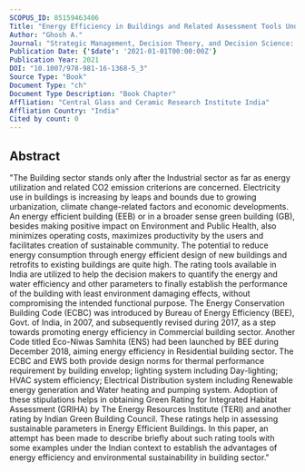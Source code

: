 ```yaml
---
SCOPUS_ID: 85159463406
Title: "Energy Efficiency in Buildings and Related Assessment Tools Under Indian Perspective"
Author: "Ghosh A."
Journal: "Strategic Management, Decision Theory, and Decision Science: Contributions to Policy Issues"
Publication Date: {'$date': '2021-01-01T00:00:00Z'}
Publication Year: 2021
DOI: "10.1007/978-981-16-1368-5_3"
Source Type: "Book"
Document Type: "ch"
Document Type Description: "Book Chapter"
Affliation: "Central Glass and Ceramic Research Institute India"
Affliation Country: "India"
Cited by count: 0
---
```


## Abstract
"The Building sector stands only after the Industrial sector as far as energy utilization and related CO2 emission criterions are concerned. Electricity use in buildings is increasing by leaps and bounds due to growing urbanization, climate change-related factors and economic developments. An energy efficient building (EEB) or in a broader sense green building (GB), besides making positive impact on Environment and Public Health, also minimizes operating costs, maximizes productivity by the users and facilitates creation of sustainable community. The potential to reduce energy consumption through energy efficient design of new buildings and retrofits to existing buildings are quite high. The rating tools available in India are utilized to help the decision makers to quantify the energy and water efficiency and other parameters to finally establish the performance of the building with least environment damaging effects, without compromising the intended functional purpose. The Energy Conservation Building Code (ECBC) was introduced by Bureau of Energy Efficiency (BEE), Govt. of India, in 2007, and subsequently revised during 2017, as a step towards promoting energy efficiency in Commercial building sector. Another Code titled Eco-Niwas Samhita (ENS) had been launched by BEE during December 2018, aiming energy efficiency in Residential building sector. The ECBC and EWS both provide design norms for thermal performance requirement by building envelop; lighting system including Day-lighting; HVAC system efficiency; Electrical Distribution system including Renewable energy generation and Water heating and pumping system. Adoption of these stipulations helps in obtaining Green Rating for Integrated Habitat Assessment (GRIHA) by The Energy Resources Institute (TERI) and another rating by Indian Green Building Council. These ratings help in assessing sustainable parameters in Energy Efficient Buildings. In this paper, an attempt has been made to describe briefly about such rating tools with some examples under the Indian context to establish the advantages of energy efficiency and environmental sustainability in building sector."
